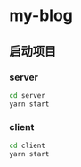 # my-blog

## 启动项目

### server

```bash
cd server
yarn start
```

### client

```bash
cd client
yarn start
```